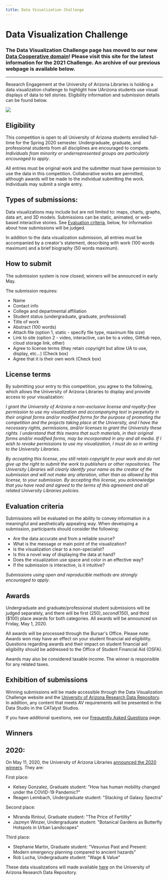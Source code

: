 ```yaml
---
title: Data Visualization Challenge
---
```


# Data Visualization Challenge

### The Data Visualization Challenge page has moved to our new [Data Cooperative domain](https://data.library.arizona.edu/data-viz-challenge)! Please visit this site for the latest information for the 2021 Challenge. An archive of our previous webpage is available below.

---


Research Engagement at the University of Arizona Libraries is holding a data visualization challenge to highlight how UArizona students use visual displays of data to tell stories. Eligibility information and submission details can be found below.

![](assets/images/jason-coudriet-eQux_nmDew0-unsplash.jpg)

## Eligibility
This competition is open to all University of Arizona students enrolled full-time for the Spring 2020 semester. Undergraduate, graduate, and professional students from all disciplines are encouraged to compete. _Individuals from minority or underrepresented groups are particularly encouraged to apply_.

All entries must be original work and the submitter must have permission to use the data in this competition. Collaborative works are permitted, although awards will be made to the individual submitting the work. Individuals may submit a single entry. <!--All entries must be made through the official submission mechanism (see below) by April 17, 2020.-->

## Types of submissions:
Data visualizations may include but are not limited to: maps, charts, graphs, data art, and 3D models. Submissions can be static, animated, or web-based interactive stories. See [Evaluation criteria](#evaluation-criteria), below, for information about how submissions will be judged.

In addition to the data visualization submission, all entries must be accompanied by a creator's statement, describing with work (100 words maximum) and a brief biography (50 words maximum).

## How to submit
The submission system is now closed; winners will be announced in early May.
<!--
All entries should be submitted through the [submission form](https://forms.gle/ugJfYRQfLMvY1r3C9).
-->

The submission requires:

+ Name
+ Contact info
+ College and departmental affiliation
+ Student status (undergraduate, graduate, professional)
+ Title of work
+ Abstract (100 words)
+ Attach file (option 1, static - specify file type, maximum file size)
+ Link to site (option 2 - video, interactive, can be to a video, GitHub repo, cloud storage link, other)
+ Agree to license terms (they retain copyright but allow UA to use, display, etc…) (Check box)
+ Agree that it is their own work (Check box)

## License terms
By submitting your entry to this competition, you agree to the following, which allows the University of Arizona Libraries to display and provide access to your visualization:

_I grant the University of Arizona a non-exclusive license and royalty-free permission to use my visualization and accompanying text in perpetuity in their original forms and/or modified forms for the purpose of promoting the competition and the projects taking place at the University, and I have the necessary rights, permissions, and/or licenses to grant the University these rights. I understand that this means that such materials, in their original forms and/or modified forms, may be incorporated in any and all media. If I wish to revoke permissions to use my visualization, I must do so in writing to the University Libraries._

_By accepting this license, you still retain copyright to your work and do not give up the right to submit the work to publishers or other repositories. The University Libraries will clearly identify your name as the creator of the submission and will not make any alteration, other than as allowed by this license, to your submission. By accepting this license, you acknowledge that you have read and agreed to the terms of this agreement and all related University Libraries policies._

## Evaluation criteria
Submissions will be evaluated on the ability to convey information in a meaningful and aesthetically appealing way. When developing a submission, participants should consider the following:

+ Are the data accurate and from a reliable source?
+ What is the message or main point of the visualization?
+ Is the visualization clear to a non-specialist?
+ Is this a novel way of displaying the data at hand?
+ Does the visualization use space and color in an effective way?
+ If the submission is interactive, is it intuitive?

_Submissions using open and reproducible methods are strongly encouraged to apply_.

## Awards
Undergraduate and graduate/professional student submissions will be judged separately, and there will be first ($250), second ($150), and third ($100) place awards for both categories. All awards will be announced on Friday, May 1, 2020.

All awards will be processed through the Bursar's Office. Please note: Awards won may have an effect on your student financial aid eligibility. Questions regarding awards and their impact on student financial aid eligibility should be addressed to the Office of Student Financial Aid (OSFA).

Awards may also be considered taxable income. The winner is responsible for any related taxes.

## Exhibition of submissions
Winning submissions will be made accessible through the Data Visualization Challenge website and the [University of Arizona Research Data Repository](https://arizona.figshare.com). In addition, any content that meets AV requirements will be presented in the Data Studio in the CATalyst Studios.

If you have additional questions, see our [Frequently Asked Questions](faq.md) page.

## Winners

## 2020:

On May 11, 2020, the University of Arizona Libraries [announced the 2020 winners](https://new.library.arizona.edu/news/2020-data-visualization-challenge-winners).  They are:

First place:
 + Kelsey Gonzalez, Graduate student: "How has human mobility changed under the COVID-19 Pandemic?"
 + Reagen Leimbach, Undergraduate student: "Stacking of Galaxy Spectra"
 
Second place:
 + Miranda Rintoul, Graduate student: "The Price of Fertility"
 + Jazmyn Winzer, Undergraduate student: "Botanical Gardens as Butterfly Hotspots in Urban Landscapes"

Third place:
 + Stephanie Martin, Graduate student: "Vesuvius Past and Present: Modern emergency planning compared to ancient hazards"
 + Rob Lucha, Undergraduate student: "Wage & Value"
 
These data visualizations will made available [here](https://doi.org/10.25422/azu.data.c.4986770) on the University of Arizona Research Data Repository.
